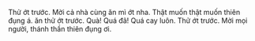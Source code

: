 Thử ớt trước. Mời cả nhà cùng ăn mì ớt nha. Thật muốn thật muốn thiên đụng á. ăn thử ớt trước. Quà! Quá đã! Quá cay luôn. Thử ớt trước. Mời mọi người, thánh thần thiên đụng ơi.